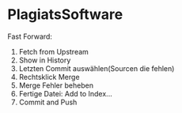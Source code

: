 PlagiatsSoftware
================


Fast Forward:

1. Fetch from Upstream
2. Show in History
3. Letzten Commit auswählen(Sourcen die fehlen)
4. Rechtsklick Merge
5. Merge Fehler beheben
6. Fertige Datei: Add to Index...
7. Commit and Push
